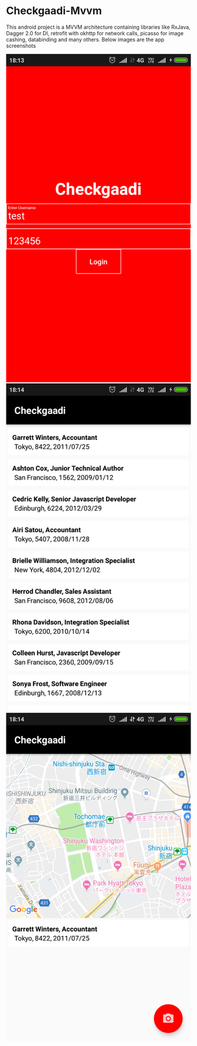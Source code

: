 # Checkgaadi-Mvvm

This android project is a MVVM architecture containing libraries like RxJava, Dagger 2.0 for DI, retrofit with okhttp for network calls, picasso for image cashing, databinding and many others.
Below images are the app screenshots

![alt tag](https://github.com/Sach16/Checkgaadi-Mvvm/blob/master/device-2018-09-17-181357.png)
![alt tag](https://github.com/Sach16/Checkgaadi-Mvvm/blob/master/device-2018-09-17-181411.png)
![alt tag](https://github.com/Sach16/Checkgaadi-Mvvm/blob/master/device-2018-09-17-181438.png)
